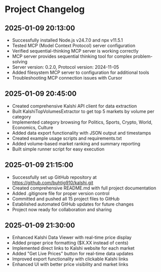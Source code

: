 # Project Changelog

## 2025-01-09 20:13:00
- Successfully installed Node.js v24.7.0 and npx v11.5.1
- Tested MCP (Model Context Protocol) server configuration
- Verified sequential-thinking MCP server is working correctly
- MCP server provides sequential thinking tool for complex problem-solving
- Server version: 0.2.0, Protocol version: 2024-11-05
- Added filesystem MCP server to configuration for additional tools
- Troubleshooting MCP connection issues with Cursor

## 2025-01-09 20:45:00
- Created comprehensive Kalshi API client for data extraction
- Built KalshiTopVolumesExtractor to get top 5 markets by volume per category
- Implemented category browsing for Politics, Sports, Crypto, World, Economics, Culture
- Added data export functionality with JSON output and timestamps
- Created example usage scripts and requirements.txt
- Added volume-based market ranking and summary reporting
- Built simple runner script for easy execution

## 2025-01-09 21:15:00
- Successfully set up GitHub repository at https://github.com/buhtig910/kalshi.git
- Created comprehensive README.md with full project documentation
- Added .gitignore file for proper version control
- Committed and pushed all 15 project files to GitHub
- Established automated GitHub updates for future changes
- Project now ready for collaboration and sharing

## 2025-01-09 21:30:00
- Enhanced Kalshi Data Viewer with real-time price display
- Added proper price formatting ($X.XX instead of cents)
- Implemented direct links to Kalshi website for each market
- Added "Get Live Prices" button for real-time data updates
- Improved export functionality with clickable Kalshi links
- Enhanced UI with better price visibility and market links
